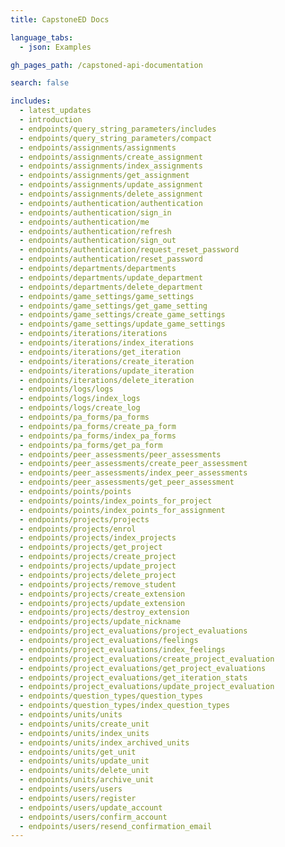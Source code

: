 ```yaml
---
title: CapstoneED Docs

language_tabs:
  - json: Examples

gh_pages_path: /capstoned-api-documentation

search: false

includes:
  - latest_updates
  - introduction
  - endpoints/query_string_parameters/includes
  - endpoints/query_string_parameters/compact
  - endpoints/assignments/assignments
  - endpoints/assignments/create_assignment
  - endpoints/assignments/index_assignments
  - endpoints/assignments/get_assignment
  - endpoints/assignments/update_assignment
  - endpoints/assignments/delete_assignment
  - endpoints/authentication/authentication
  - endpoints/authentication/sign_in
  - endpoints/authentication/me
  - endpoints/authentication/refresh
  - endpoints/authentication/sign_out
  - endpoints/authentication/request_reset_password
  - endpoints/authentication/reset_password
  - endpoints/departments/departments
  - endpoints/departments/update_department
  - endpoints/departments/delete_department
  - endpoints/game_settings/game_settings
  - endpoints/game_settings/get_game_setting
  - endpoints/game_settings/create_game_settings
  - endpoints/game_settings/update_game_settings
  - endpoints/iterations/iterations
  - endpoints/iterations/index_iterations
  - endpoints/iterations/get_iteration
  - endpoints/iterations/create_iteration
  - endpoints/iterations/update_iteration
  - endpoints/iterations/delete_iteration
  - endpoints/logs/logs
  - endpoints/logs/index_logs
  - endpoints/logs/create_log
  - endpoints/pa_forms/pa_forms
  - endpoints/pa_forms/create_pa_form
  - endpoints/pa_forms/index_pa_forms
  - endpoints/pa_forms/get_pa_form
  - endpoints/peer_assessments/peer_assessments
  - endpoints/peer_assessments/create_peer_assessment
  - endpoints/peer_assessments/index_peer_assessments
  - endpoints/peer_assessments/get_peer_assessment
  - endpoints/points/points
  - endpoints/points/index_points_for_project
  - endpoints/points/index_points_for_assignment
  - endpoints/projects/projects
  - endpoints/projects/enrol
  - endpoints/projects/index_projects
  - endpoints/projects/get_project
  - endpoints/projects/create_project
  - endpoints/projects/update_project
  - endpoints/projects/delete_project
  - endpoints/projects/remove_student
  - endpoints/projects/create_extension
  - endpoints/projects/update_extension
  - endpoints/projects/destroy_extension
  - endpoints/projects/update_nickname
  - endpoints/project_evaluations/project_evaluations
  - endpoints/project_evaluations/feelings
  - endpoints/project_evaluations/index_feelings
  - endpoints/project_evaluations/create_project_evaluation
  - endpoints/project_evaluations/get_project_evaluations
  - endpoints/project_evaluations/get_iteration_stats
  - endpoints/project_evaluations/update_project_evaluation
  - endpoints/question_types/question_types
  - endpoints/question_types/index_question_types
  - endpoints/units/units
  - endpoints/units/create_unit
  - endpoints/units/index_units
  - endpoints/units/index_archived_units
  - endpoints/units/get_unit
  - endpoints/units/update_unit
  - endpoints/units/delete_unit
  - endpoints/units/archive_unit
  - endpoints/users/users
  - endpoints/users/register
  - endpoints/users/update_account
  - endpoints/users/confirm_account
  - endpoints/users/resend_confirmation_email
---
```


